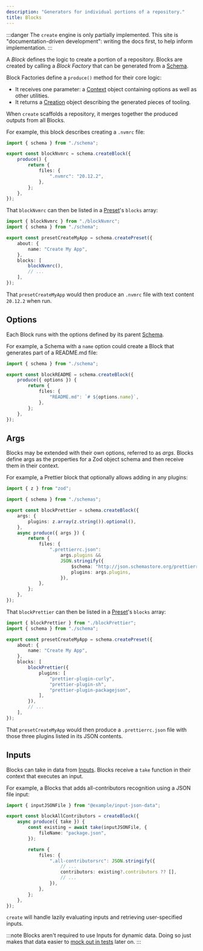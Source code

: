 ```yaml
---
description: "Generators for individual portions of a repository."
title: Blocks
---
```


:::danger
The `create` engine is only partially implemented.
This site is "documentation-driven development": writing the docs first, to help inform implementation.
:::

A _Block_ defines the logic to create a portion of a repository.
Blocks are created by calling a _Block Factory_ that can be generated from a [Schema](./schemas).

Block Factories define a `produce()` method for their core logic:

- It receives one parameter: a [Context](../runtime/contexts) object containing options as well as other utilities.
- It returns a [Creation](../runtime/creation) object describing the generated pieces of tooling.

When `create` scaffolds a repository, it merges together the produced outputs from all Blocks.

For example, this block describes creating a `.nvmrc` file:

```ts
import { schema } from "./schema";

export const blockNvmrc = schema.createBlock({
	produce() {
		return {
			files: {
				".nvmrc": "20.12.2",
			},
		};
	},
});
```

That `blockNvmrc` can then be listed in a [Preset](./presets)'s `blocks` array:

```ts
import { blockNvmrc } from "./blockNvmrc";
import { schema } from "./schema";

export const presetCreateMyApp = schema.createPreset({
	about: {
		name: "Create My App",
	},
	blocks: [
		blockNvmrc(),
		// ...
	],
});
```

That `presetCreateMyApp` would then produce an `.nvmrc` file with text content `20.12.2` when run.

## Options

Each Block runs with the options defined by its parent [Schema](./schemas).

For example, a Schema with a `name` option could create a Block that generates part of a README.md file:

```ts
import { schema } from "./schema";

export const blockREADME = schema.createBlock({
	produce({ options }) {
		return {
			files: {
				"README.md": `# ${options.name}`,
			},
		};
	},
});
```

## Args

Blocks may be extended with their own options, referred to as _args_.
Blocks define args as the properties for a Zod object schema and then receive them in their context.

For example, a Prettier block that optionally allows adding in any plugins:

```ts
import { z } from "zod";

import { schema } from "./schemas";

export const blockPrettier = schema.createBlock({
	args: {
		plugins: z.array(z.string()).optional(),
	},
	async produce({ args }) {
		return {
			files: {
				".prettierrc.json":
					args.plugins &&
					JSON.stringify({
						$schema: "http://json.schemastore.org/prettierrc",
						plugins: args.plugins,
					}),
			},
		};
	},
});
```

That `blockPrettier` can then be listed in a [Preset](./presets)'s `blocks` array:

```ts
import { blockPrettier } from "./blockPrettier";
import { schema } from "./schema";

export const presetCreateMyApp = schema.createPreset({
	about: {
		name: "Create My App",
	},
	blocks: [
		blockPrettier({
			plugins: [
				"prettier-plugin-curly",
				"prettier-plugin-sh",
				"prettier-plugin-packagejson",
			],
		}),
		// ...
	],
});
```

That `presetCreateMyApp` would then produce a `.prettierrc.json` file with those three plugins listed in its JSON contents.

## Inputs

Blocks can take in data from [Inputs](../inputs/about).
Blocks receive a `take` function in their context that executes an input.

For example, a Blocks that adds all-contributors recognition using a JSON file input:

```ts
import { inputJSONFile } from "@example/input-json-data";

export const blockAllContributors = createBlock({
	async produce({ take }) {
		const existing = await take(inputJSONFile, {
			fileName: "package.json",
		});

		return {
			files: {
				".all-contributorsrc": JSON.stringify({
					// ...
					contributors: existing?.contributors ?? [],
					// ...
				}),
			},
		};
	},
});
```

`create` will handle lazily evaluating inputs and retrieving user-specified inputs.

:::note
Blocks aren't required to use Inputs for dynamic data.
Doing so just makes that data easier to [mock out in tests](../testing/inputs) later on.
:::
